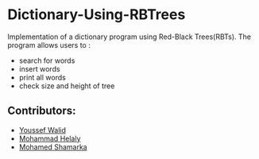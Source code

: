 # Dictionary-Using-RBTrees
 Implementation of a dictionary program using Red-Black Trees(RBTs).
 The program allows users to :
  - search for words
  - insert words
  - print all words
  - check size and height of tree

## Contributors:
 - [Youssef Walid](https://github.com/usefwaild)
 - [Mohammad Helaly](https://github.com/MohammadHelaly)
 - [Mohamed Shamarka](https://github.com/Shamarka)
